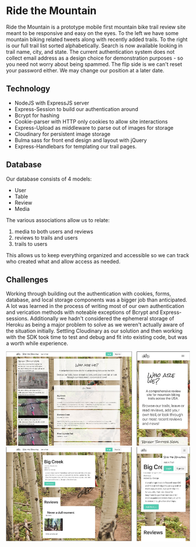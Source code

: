 # Ride the Mountain

Ride the Mountain is a prototype mobile first mountain bike trail review site meant to be responsive and easy on the eyes. To the left we have some mountain biking related tweets along with recently added trails. To the right is our full trail list sorted alphabetically. Search is now available looking in trail name, city, and state. The current authentication system does not collect email address as a design choice for demonstration purposes - so you need not worry about being spammed. The flip side is we can't reset your password either. We may change our position at a later date.

## Technology

- NodeJS with ExpressJS server
- Express-Session to build our authentication around
- Bcrypt for hashing
- Cookie-parser with HTTP only cookies to allow site interactions
- Express-Upload as middleware to parse out of images for storage
- Cloudinary for persistent image storage
- Bulma sass for front end design and layout with jQuery
- Express-Handlebars for templating our trail pages.

## Database

Our database consists of 4 models:

- User
- Table
- Review
- Media

The various associations allow us to relate:

1. media to both users and reviews
2. reviews to trails and users
3. trails to users

This allows us to keep everything organized and accessible so we can track who created what and allow access as needed.

## Challenges

Working through building out the authentication with cookies, forms, database, and local storage components was a bigger job than anticipated. A lot was learned in the process of writing most of our own authentication and verication methods with noteable exceptions of Bcrypt and Express-sessions. Additionally we hadn't considered the ephemeral storage of Heroku as being a major problem to solve as we weren't actually aware of the situation initially. Settling Cloudinary as our solution and then working with the SDK took time to test and debug and fit into existing code, but was a worth while experience.

![homePage](readmeImgs/home.jpg)
![trails](readmeImgs/trail.jpg)
